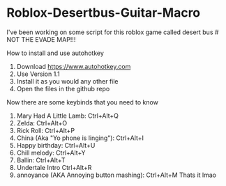 # Roblox-Desertbus-Guitar-Macro

I've been working on some script for this roblox game called desert bus # NOT THE EVADE MAP!!!

How to install and use autohotkey
1. Download https://www.autohotkey.com
2. Use Version 1.1
3. Install it as you would any other file
4. Open the files in the github repo


Now there are some keybinds that you need to know
1. Mary Had A Little Lamb: Ctrl+Alt+Q
2. Zelda: Ctrl+Alt+O
3. Rick Roll: Ctrl+Alt+P
4. China (Aka "Yo phone is linging"): Ctrl+Alt+I
5. Happy birthday: Ctrl+Alt+U
6. Chill melody: Ctrl+Alt+Y
7. Ballin: Ctrl+Alt+T
8. Undertale Intro Ctrl+Alt+R
9. annoyance (AKA Annoying button mashing): Ctrl+Alt+M
   Thats it lmao

